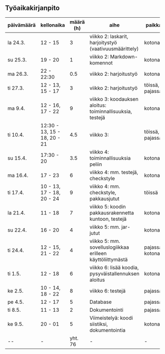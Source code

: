 ## Työaikakirjanpito

päivämäärä | kellonaika | määrä (h) | aihe | paikka
---------- | ---------- | --------- | ---- | -----
la 24.3. | 12 - 15 | 3 | viikko 2: laskarit, harjoitystyö (vaativuusmäärittely) | kotona
su 25.3. | 19 - 20 | 1 | viikko 2: Markdown-komennot | kotona 
ma 26.3. | 22 - 22:30 | 0.5 | viikko 2: harjoitustyö | kotona
ti 27.3. | 12 - 13, 15 - 17 | 3 | viikko 2: harjoitustyö | töissä, pajassa
ma 9.4. | 12 - 16, 17 - 22 | 9 | viikko 3: koodauksen aloitus: toiminnallisuuksia, testejä | kotona 
ti 10.4. | 12:30 - 13, 15 - 18, 20 - 21 | 4.5 | viikko 3: | töissä, pajassa
su 15.4. | 17:30 - 20 | 3.5 | viikko 4: toiminnallisuuksia peliin | kotona
ma 16.4. | 17 - 23 | 6 | viikko 4: mm. testejä, checkstyle | kotona
ti 17.4. | 10 - 13, 17 - 18, 20 - 24 | 9 | viikko 4: mm. checkstyle, pakkausjutut | töissä
la 21.4. | 11 - 18 | 7 | viikko 5: koodin pakkausrakennetta kuntoon, testejä | kotona
su 22.4. | 16 - 20 | 4 | viikko 5: mm. jar-jutut | kotona
ti 24.4. | 12 - 15, 21 - 22 | 4 | viikko 5: mm. sovelluslogiikkaa erilleen käyttöliittymästä | pajassa, kotona 
ti 1.5. | 12 - 18 | 6 | viikko 6: lisää koodia, pysyväistallennuksen aloitus | kotona
ke 2.5. | 10 - 14, 18 - 22 | 8 | viikko 6:  testejä | pajassa
pe 4.5. | 12 - 17 | 5 | Database | pajassa
ti 8.5. | 11 - 13 | 2 | Dokumentointi | pajassa
ke 9.5. | 20 - 01 | 5 | Viimeistelyä: koodi siistiksi, dokumentointia | kotona
-- | - | yht. 76 | - | -
